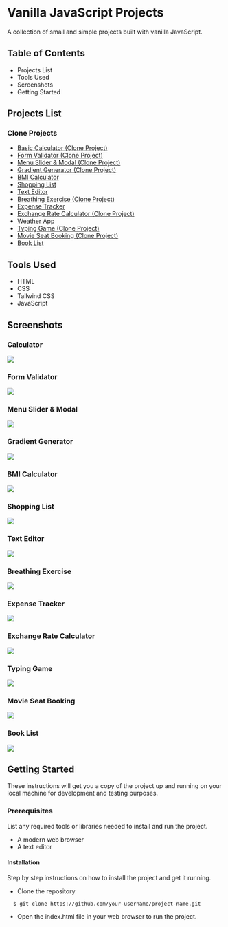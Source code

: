 
# Vanilla JavaScript Projects

A collection of small and simple projects built with vanilla JavaScript.

## Table of Contents

* Projects List
* Tools Used
* Screenshots
* Getting Started

## Projects List

### Clone Projects

 - [Basic Calculator (Clone Project)](https://js-basic-calculator23.netlify.app/)
 - [Form Validator (Clone Project)](https://js-form-validator23.netlify.app/)
 - [Menu Slider & Modal (Clone Project)](https://menu-slider-and-modal23.netlify.app/)
 - [Gradient Generator (Clone Project)](https://gradient-generator23.netlify.app/)
 - [BMI Calculator](https://bmi-calculator23.netlify.app/)
 - [Shopping List](https://shopping-list23.netlify.app/)
 - [Text Editor](https://text-editor23.netlify.app/)
 - [Breathing Exercise (Clone Project)](https://breathing-exercise.netlify.app/)
 - [Expense Tracker](https://expense-tracker2023.netlify.app/)
 - [Exchange Rate Calculator (Clone Project)](https://exchange-rate-calculator23.netlify.app/)
 - [Weather App](https://weather-app2023.netlify.app/)
 - [Typing Game (Clone Project)](https://typeracerz.netlify.app/)
 - [Movie Seat Booking (Clone Project)](https://movie-seat-booking23.netlify.app/)
 - [Book List](https://book-list23.netlify.app/)

## Tools Used

* HTML
* CSS
* Tailwind CSS
* JavaScript

## Screenshots

 ### Calculator
 ![](https://github.com/shamimsikder/vanilla-js-projects/blob/main/images/Calculator.PNG)
 
 ### Form Validator
 ![](https://github.com/shamimsikder/vanilla-js-projects/blob/main/images/Form%20Validator.PNG)
 
 ### Menu Slider & Modal
 ![](https://github.com/shamimsikder/vanilla-js-projects/blob/main/images/Modal%20%26%20Slider.PNG)
 
 ### Gradient Generator
 ![](https://github.com/shamimsikder/vanilla-js-projects/blob/main/images/Gradient%20Generator.PNG)
 
 ### BMI Calculator
 ![](https://github.com/shamimsikder/vanilla-js-projects/blob/main/images/BMI%20Calculator.PNG)
 
 ### Shopping List
 ![](https://github.com/shamimsikder/vanilla-js-projects/blob/main/images/Shopping%20List.PNG)
 
 ### Text Editor
 ![](https://github.com/shamimsikder/vanilla-js-projects/blob/main/images/Text%20Editor.PNG)
 
  ### Breathing Exercise
 ![](https://github.com/shamimsikder/vanilla-js-projects/blob/main/images/Breathing%20Exercise.PNG)
 
  ### Expense Tracker
 ![](https://github.com/shamimsikder/vanilla-js-projects/blob/main/images/Expenses%20Tracker.PNG)
 
 ### Exchange Rate Calculator
 ![](https://github.com/shamimsikder/vanilla-js-projects/blob/main/images/Exchange%20Rate%20Calculator.PNG)
 
 ### Typing Game
 ![](https://github.com/shamimsikder/vanilla-js-projects/blob/main/images/Typeracerz.PNG)
 
 ### Movie Seat Booking
 ![](https://github.com/shamimsikder/vanilla-js-projects/blob/main/images/Movie%20Seats%20Booking.png)
 
  ### Book List
 ![](https://github.com/shamimsikder/vanilla-js-projects/blob/main/images/Book_List.png)

 
 ## Getting Started

These instructions will get you a copy of the project up and running on your local machine for development and testing purposes.

### Prerequisites
List any required tools or libraries needed to install and run the project.

* A modern web browser
* A text editor

#### Installation

Step by step instructions on how to install the project and get it running.

* Clone the repository

```
  $ git clone https://github.com/your-username/project-name.git
```

* Open the index.html file in your web browser to run the project.
